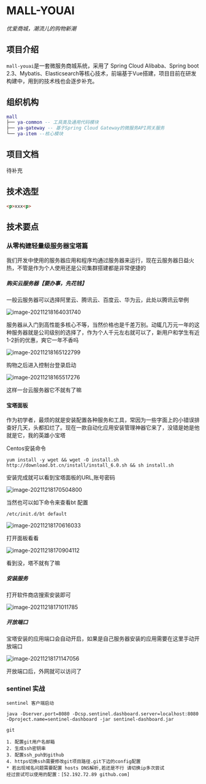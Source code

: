 # MALL-YOUAI

*优爱商城，潮流儿的购物新潮*



## 项目介绍

`mall-youai`是一套微服务商城系统，采用了 Spring Cloud Alibaba、Spring boot 2.3、Mybatis、Elasticsearch等核心技术，前端基于Vue搭建，项目目前在研发构建中，用到的技术栈也会逐步补充。

## 组织机构

```lua
mall
├── ya-common -- 工具类及通用代码模块
├── ya-gateway -- 基于Spring Cloud Gateway的微服务API网关服务
└── ya-item --核心模块
```

## 项目文档

待补充

## 技术选型

```html
<p>xxx<p>
```

## 技术要点

### 从零构建轻量级服务器宝塔篇

我们开发中使用的服务器应用和程序均通过服务器来运行，现在云服务器日益火热，不管是作为个人使用还是公司集群搭建都是非常便捷的

##### 购买云服务器【要办事，先花钱】

一般云服务器可以选择阿里云、腾讯云、百度云、华为云，此处以腾讯云举例

![image-20211218164031740](https://wangbin-3014001.oss-cn-shanghai.aliyuncs.com/img/image-20211218164031740.png)

服务器从入门到高性能多核心不等，当然价格也是千差万别。动辄几万元一年的这种服务器就是公司级别的选择了，作为个人千元左右就可以了，新用户和学生有近1-2折的优惠，爽它一年不香吗

![image-20211218165122799](https://wangbin-3014001.oss-cn-shanghai.aliyuncs.com/img/image-20211218165122799.png)

购物之后进入控制台登录启动

![image-20211218165517276](https://wangbin-3014001.oss-cn-shanghai.aliyuncs.com/img/image-20211218165517276.png)

这样一台云服务器它不就有了嘛

#### 宝塔面板

作为初学者，最烦的就是安装配置各种服务和工具，常因为一些字面上的小错误排查好几天，头都扣烂了。现在一款自动化应用安装管理神器它来了，没错是她是他就是它，我的英雄小宝塔

Centos安装命令

```shell
yum install -y wget && wget -O install.sh http://download.bt.cn/install/install_6.0.sh && sh install.sh
```

安装完成就可以看到宝塔面板的URL,账号密码

![image-20211218170504800](https://wangbin-3014001.oss-cn-shanghai.aliyuncs.com/img/image-20211218170504800.png)

当然也可以如下命令来查看bt 配置

```shell
/etc/init.d/bt default
```

![image-20211218170616033](https://wangbin-3014001.oss-cn-shanghai.aliyuncs.com/img/image-20211218170616033.png)



打开面板看看

![image-20211218170904112](https://wangbin-3014001.oss-cn-shanghai.aliyuncs.com/img/image-20211218170904112.png)

看到没，塔不就有了嘛

##### 安装服务

打开软件商店搜索安装即可

![image-20211218171011785](https://wangbin-3014001.oss-cn-shanghai.aliyuncs.com/img/image-20211218171011785.png)

##### 开放端口

宝塔安装的应用端口会自动开启，如果是自己服务器安装的应用需要在这里手动开放端口

![image-20211218171147056](https://wangbin-3014001.oss-cn-shanghai.aliyuncs.com/img/image-20211218171147056.png)

开放端口后，外网就可以访问了


### sentinel 实战
`sentinel 客户端启动`
```shell
java -Dserver.port=8080 -Dcsp.sentinel.dashboard.server=localhost:8080 -Dproject.name=sentinel-dashboard -jar sentinel-dashboard.jar
```

`git`
```shell
1. 配置git用户名邮箱
2. 生成ssh密钥串
3. 配置ssh_puh到github
4. https切换ssh需要修改git项目路径.git下边的config配置
* 若出现域名问题需要配置 hosts DNS解析,若还是不行 请切换ip多次尝试 
经过尝试可以使用的配置：[52.192.72.89 github.com]
```